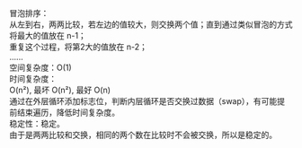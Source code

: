 冒泡排序：  
从左到右，两两比较，若左边的值较大，则交换两个值；直到通过类似冒泡的方式将最大的值放在 n-1；  
重复这个过程，将第2大的值放在 n-2；  
......  
空间复杂度：O(1)  
时间复杂度：  
    O(n²), 最坏 O(n²), 最好 O(n)  
    通过在外层循环添加标志位，判断内层循环是否交换过数据（swap），有可能提前结束遍历，降低时间复杂度。  
稳定性：稳定。  
    由于是两两比较和交换，相同的两个数在比较时不会被交换，所以是稳定的。  